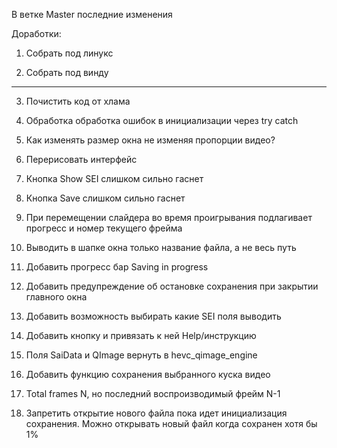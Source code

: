 В ветке  Master последние изменения


Доработки:

1. Собрать под линукс

2. Собрать под винду
--------------------

3. Почистить код от хлама

4. Обработка обработка ошибок в инициализации через try catch

5. Как изменять размер окна не изменяя пропорции видео?

6. Перерисовать интерфейс

7. Кнопка Show SEI слишком сильно гаснет

8. Кнопка Save слишком сильно гаснет

9.  При перемещении слайдера во время проигрывания подлагивает прогресс и номер текущего фрейма

10. Выводить в шапке окна только название файла, а не весь путь
    
11. Добавить прогресс бар Saving in progress 

12. Добавить предупреждение об остановке сохранения при закрытии главного окна

13. Добавить возможность выбирать какие SEI поля выводить

14. Добавить кнопку и привязать к ней Help/инструкцию 

15. Поля SaiData и QImage вернуть в hevc_qimage_engine

16. Добавить функцию сохранения выбранного куска видео

17. Total frames N, но последний воспроизводимый фрейм N-1

18. Запретить открытие нового файла пока идет инициализация сохранения. Можно открывать новый файл когда сохранен хотя бы 1%

